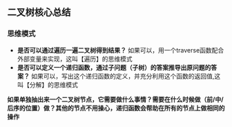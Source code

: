## 二叉树核心总结

### 思维模式
* **是否可以通过遍历一遍二叉树得到结果？** 如果可以，用一个traverse函数配合外部变量来实现，这叫【遍历】的思维模式
* **是否可以定义一个递归函数，通过子问题（子树）的答案推导出原问题的答案？** 如果可以，写出这个递归函数的定义，并充分利用这个函数的返回值,这叫【分解】的思维模式

**如果单独抽出来一个二叉树节点，它需要做什么事情？需要在什么时候做（前/中/后序的位置）做？其他的节点不用操心，递归函数会帮助在所有的节点上做相同的操作**